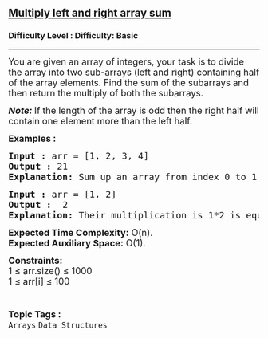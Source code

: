 <h2><a href="https://www.geeksforgeeks.org/problems/multiply-left-and-right-array-sum1555/1?page=1&difficulty=Basic&status=unsolved&sortBy=submissions">Multiply left and right array sum</a></h2><h3>Difficulty Level : Difficulty: Basic</h3><hr><div class="problems_problem_content__Xm_eO"><p><span style="font-size: 18px;">You are given an array of integers, your task is to divide the array into two sub-arrays (left and right) containing half of the array elements. Find the sum of the subarrays and then return the multiply of both the subarrays.</span></p>
<p><span style="font-size: 18px;"><strong><em>Note:</em> </strong>If the length of the array is odd then the right&nbsp;half will contain one element more than the left half.</span></p>
<p><span style="font-size: 18px;"><strong>Examples :</strong></span></p>
<pre><span style="font-size: 18px;"><strong>Input :</strong> arr = [1, 2, 3, 4]
<strong>Output :</strong> 21
<strong>Explanation: </strong>Sum up an array from index 0 to 1 = 3, Sum up an array from index 2 to 3 = 7. Their multiplication is <strong>21</strong>.
</span></pre>
<pre><span style="font-size: 18px;"><strong>Input :</strong> arr = [1, 2] <strong>
Output :</strong>  2 </span><br><span style="font-size: 18px;"><strong>Explanation: </strong>Their multiplication is 1*2 is equal to <strong>2</strong>.</span></pre>
<p><span style="font-size: 18px;"><strong>Expected Time Complexity:</strong> O(n).<br><strong>Expected Auxiliary Space:</strong>&nbsp;O(1).<br></span></p>
<p><span style="font-size: 18px;"><strong>Constraints:</strong><br>1 ≤ arr.size() ≤ 1000<br>1 ≤ arr[i] ≤ 100</span></p></div><br><p><span style=font-size:18px><strong>Topic Tags : </strong><br><code>Arrays</code>&nbsp;<code>Data Structures</code>&nbsp;